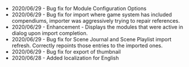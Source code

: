 * 2020/06/29 - Bug fix for Module Configuration Options
* 2020/06/29 - Bug fix for import where game system has included compendiums, importer was aggressively trying to repair references.
* 2020/06/29 - Enhancement - Displays the modules that were active in dialog upon import completion.
* 2020/06/29 - Bug fix for Scene Journal and Scene Playlist import refresh.   Correctly repoints those entries to the imported ones.
* 2020/06/29 - Bug fix for export of thumbnail 
* 2020/06/28 - Added localization for English